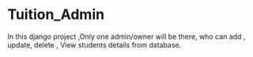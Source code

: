 # Tuition_Admin
In this django project ,Only one admin/owner will be there, who can add , update, delete , View students  details from database.

